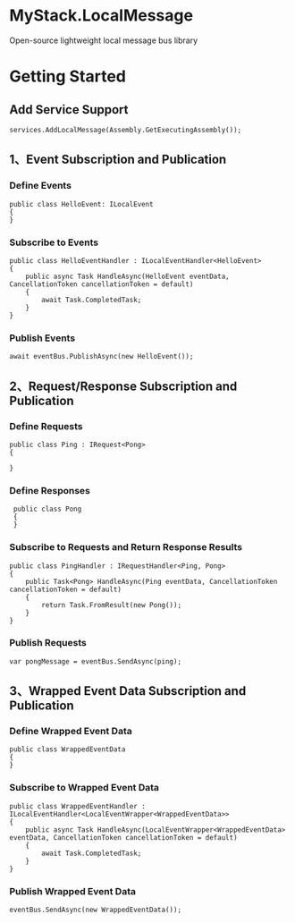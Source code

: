 # MyStack.LocalMessage

Open-source lightweight local message bus library

# Getting Started

## Add Service Support
``` 
services.AddLocalMessage(Assembly.GetExecutingAssembly());
```

## 1、Event Subscription and Publication
### Define Events
```
public class HelloEvent: ILocalEvent
{
}

```

### Subscribe to Events
```
public class HelloEventHandler : ILocalEventHandler<HelloEvent>
{
    public async Task HandleAsync(HelloEvent eventData, CancellationToken cancellationToken = default)
    {
        await Task.CompletedTask;
    }
}
```
### Publish Events
```
await eventBus.PublishAsync(new HelloEvent());
```
## 2、Request/Response Subscription and Publication
### Define Requests
```
public class Ping : IRequest<Pong>
{
    
}
```
### Define Responses
```
 public class Pong
 {
 }
```

### Subscribe to Requests and Return Response Results
```
public class PingHandler : IRequestHandler<Ping, Pong>
{
    public Task<Pong> HandleAsync(Ping eventData, CancellationToken cancellationToken = default)
    {
        return Task.FromResult(new Pong());
    }
}
```
### Publish Requests
```
var pongMessage = eventBus.SendAsync(ping);
```

## 3、Wrapped Event Data Subscription and Publication
### Define Wrapped Event Data
```
public class WrappedEventData
{
}

```

### Subscribe to Wrapped Event Data
```
public class WrappedEventHandler : ILocalEventHandler<LocalEventWrapper<WrappedEventData>>
{
    public async Task HandleAsync(LocalEventWrapper<WrappedEventData> eventData, CancellationToken cancellationToken = default)
    {
        await Task.CompletedTask;
    }
}
```

###  Publish Wrapped Event Data
```
eventBus.SendAsync(new WrappedEventData());
```